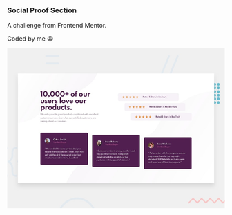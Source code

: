 ### Social Proof Section

A challenge from Frontend Mentor.

Coded by me 😀

![Preview](images/desktop-preview.jpg)
